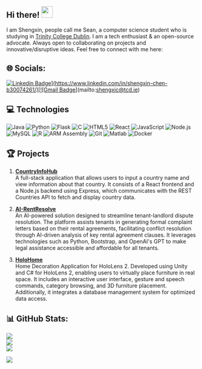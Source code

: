 ## Hi there! <img src="https://raw.githubusercontent.com/aemmadi/aemmadi/master/wave.gif" width="30">

I am Shengxin, people call me Sean, a computer science student who is studying in [Trinity College Dublin](https://www.tcd.ie/). I am a tech enthusiast & an open-source advocate. Always open to collaborating on projects and innovative/disruptive ideas. Feel free to connect with me here:
## 🌐 Socials:
[![Linkedin Badge](https://img.shields.io/badge/-shengxin-blue?style=flat-square&logo=Linkedin&logoColor=white&link=[[https://www.linkedin.com/in/shengxin-chen](https://www.linkedin.com/in/shengxin-chen-b30074261/)](https://www.linkedin.com/in/shengxin-chen-b30074261/)/)](https://www.linkedin.com/in/shengxin-chen-b30074261/)[![Gmail Badge](https://img.shields.io/badge/-shengxic@tcd.ie-c14438?style=flat-square&logo=Gmail&logoColor=white&link=mailto:shengxic@tcd.ie)](mailto:shengxic@tcd.ie)

## 💻 Technologies
![Java](https://img.shields.io/badge/java-%23ED8B00.svg?style=flat&logo=openjdk&logoColor=white) 
![Python](https://img.shields.io/badge/python-3670A0?style=flat&logo=python&logoColor=ffdd54) 
![Flask](https://img.shields.io/badge/flask-%23000.svg?style=flat&logo=flask&logoColor=white)
![C](https://img.shields.io/badge/c-%2300599C.svg?style=flat&logo=c&logoColor=white) 
![HTML5](https://img.shields.io/badge/html5-%23E34F26.svg?style=flat&logo=html5&logoColor=white) 
![React](https://img.shields.io/badge/react-%2361DAFB.svg?style=flat&logo=react&logoColor=black)
![JavaScript](https://img.shields.io/badge/javascript-%23F7DF1E.svg?style=flat&logo=javascript&logoColor=black)
![Node.js](https://img.shields.io/badge/node.js-6DA55F?style=flat&logo=node.js&logoColor=white) 
![MySQL](https://img.shields.io/badge/mysql-%2300000f.svg?style=flat&logo=mysql&logoColor=white) 
![R](https://img.shields.io/badge/r-%23276DC3.svg?style=flat&logo=r&logoColor=white) 
![ARM Assembly](https://img.shields.io/badge/-ARM%20Assembly-0091BD?style=flat-square&logo=arm)
![Git](https://img.shields.io/badge/-Git-black?style=flat-square&logo=git) 
![Matlab](https://img.shields.io/badge/-Matlab-orange?style=flat-square&logo=matlab) 
![Docker](https://img.shields.io/badge/docker-%230db7ed.svg?style=flat&logo=docker&logoColor=white) 


## 🏆 Projects

1. [**CountryInfoHub**](https://github.com/SeanXC/CountryInfoHub.git)  
   A full-stack application that allows users to input a country name and view information about that country. It consists of a React frontend and a Node.js backend using Express, which communicates with the REST Countries API to fetch and display country data.

2. [**AI-RentResolve**](https://github.com/SeanXC/AI-RentResolve.git)  
   An AI-powered solution designed to streamline tenant-landlord dispute resolution. The platform assists tenants in generating formal complaint letters based on their rental agreements, facilitating conflict resolution through AI-driven analysis of key rental agreement clauses. It leverages technologies such as Python, Bootstrap, and OpenAI's GPT to make legal assistance accessible and affordable for all tenants.

3. [**HoloHome**](https://github.com/SeanXC/HoloHome.git)  
   Home Decoration Application for HoloLens 2. Developed using Unity and C# for HoloLens 2, enabling users to virtually place furniture in real space. It includes an interactive user interface, gesture and speech commands, category browsing, and 3D furniture placement. Additionally, it integrates a database management system for optimized data access.

## 📊 GitHub Stats:
![](https://github-readme-stats.vercel.app/api?username=SeanXC&theme=blue-green&hide_border=false&include_all_commits=true&count_private=true)<br/>
![](https://github-readme-streak-stats.herokuapp.com/?user=SeanXC&theme=blue-green&hide_border=false)<br/>
![](https://github-readme-stats.vercel.app/api/top-langs/?username=SeanXC&theme=blue-green&hide_border=false&include_all_commits=true&count_private=true&layout=compact)

[![](https://visitcount.itsvg.in/api?id=SeanXC&label=Profile%20Views&color=1&icon=5&pretty=false)](https://visitcount.itsvg.in)

